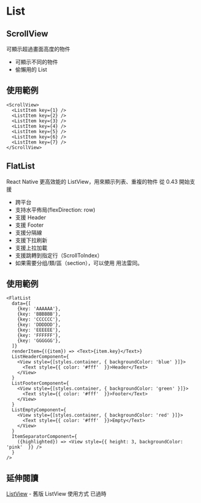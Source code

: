 # List

## ScrollView
可顯示超過畫面高度的物件
- 可顯示不同的物件
- 偷懶用的 List

## 使用範例

```
<ScrollView>
  <ListItem key={1} />
  <ListItem key={2} />
  <ListItem key={3} />
  <ListItem key={4} />
  <ListItem key={5} />
  <ListItem key={6} />
  <ListItem key={7} />
</ScrollView>
```


## FlatList
React Native 更高效能的 ListView，用來顯示列表、重複的物件
從 0.43 開始支援

- 跨平台
- 支持水平佈局(flexDirection: row)
- 支援 Header
- 支援 Footer
- 支援分隔線
- 支援下拉刷新
- 支援上拉加載
- 支援跳轉到指定行（ScrollToIndex）
- 如果需要分组/類/區（section），可以使用 <SectionList> 用法雷同。

## 使用範例
```
<FlatList
  data={[
    {key: 'AAAAAA'},
    {key: 'BBBBBB'},
    {key: 'CCCCCC'},
    {key: 'DDDDDD'},
    {key: 'EEEEEE'},
    {key: 'FFFFFF'},
    {key: 'GGGGGG'},
  ]}
  renderItem={({item}) => <Text>{item.key}</Text>}
  ListHeaderComponent={
    <View style={[styles.container, { backgroundColor: 'blue' }]}>
      <Text style={{ color: '#fff'  }}>Header</Text>
    </View>
  }
  ListFooterComponent={
    <View style={[styles.container, { backgroundColor: 'green' }]}>
      <Text style={{ color: '#fff'  }}>Footer</Text>
    </View>
  }
  ListEmptyComponent={
    <View style={[styles.container, { backgroundColor: 'red' }]}>
      <Text style={{ color: '#fff'  }}>Empty</Text>
    </View>
  }
  ItemSeparatorComponent={
    ({highlighted}) => <View style={{ height: 3, backgroundColor: 'pink'  }} />
  }
/>
```


## 延伸閱讀
[ListView](https://facebook.github.io/react-native/releases/next/docs/listview.html) - 舊版 ListView 使用方式 已過時
